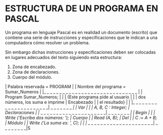 # ESTRUCTURA DE UN PROGRAMA EN PASCAL

Un programa en lenguaje Pascal es en realidad un documento (escrito) que contiene una serie de instrucciones y especificaciones que le indican a una computadora cómo resolver un problema.

Sin embargo dichas instrucciones y especificaciones deben ser colocadas en lugares adecuados del texto siguiendo esta estructura:

1. Zona de encabezado.
2. Zona de declaraciones.
3. Cuerpo del módulo.


|           Palabra reservada = PROGRAM                      |
|           Nombre del programa = Sumar_Numeros              |
|_ _ _ _ _ _ _ _ _ _ _ _ _ _ _ _ _ _ _ _ _ _ _ _ _ _ _ _ _ _ |
|   Program Sumar_Numeros;                  |                |
|   {Este programa pide al usuario          |                |
|   dos números, los suma e imprime         |   Encabezado   |
|   el resultado}                           |                |
|_ _ _ _ _ _ _ _ _ _ _ _ _ _ _ _ _ _ _ _ _ _| _ _ _ _ _ _ _ _|
|   Var                                     |                |
|       A, B, C : Integer;                  |  Declaraciones |
|_ _ _ _ _ _ _ _ _ _ _ _ _ _ _ _ _ _ _ _ _ _| _ _ _ _ _ _ _ _|
|   Begin                                   |                |
|       Write ('Escriba dos números: ');    |    Cuerpo      |
|       Read (A, B);                        |      Del       |
|       C := A + B;                         |    Módulo      |
|       Write ('La suma es: ', C);          |                |
|_ _ _ _ _ _ _ _ _ _ _ _ _ _ _ _ _ _ _ _ _ _| _ _ _ _ _ _ _ _|S
